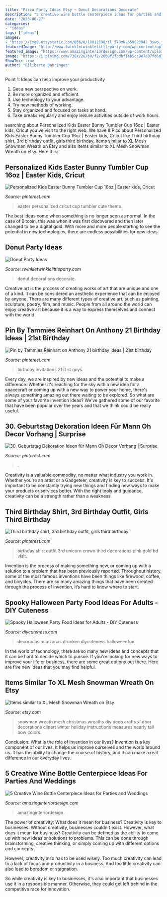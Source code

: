 ```yaml
---
title: "Pizza Party Ideas Etsy ~ Donut Decorations Decorate"
description: "5 creative wine bottle centerpiece ideas for parties and weddings"
date: "2023-06-27"
categories:
- "ideas"
tags: ["ideas"]
images:
- "https://img0.etsystatic.com/036/0/10012698/il_570xN.659623942_3swo.jpg"
featuredImage: "http://www.twinkletwinklelittleparty.com/wp-content/uploads/2015/06/DSC_0931.jpg"
featured_image: "https://www.amazinginteriordesign.com/wp-content/uploads/2014/02/432.jpg"
image: "https://i.pinimg.com/736x/26/b0/f2/26b0f2fbdbf1ab5cc9e7d87fd6d73d5c.jpg"
ShowToc: true
author: "Filiberto Bahringer"
---
```



Point 1: Ideas can help improve your productivity
1. Get a new perspective on work.
2. Be more organized and efficient.
3. Use technology to your advantage.
4. Try new methods of working.
5. Stay organized and focused on tasks at hand.
6. Take breaks regularly and enjoy leisure activities outside of work hours.

	

		
searching about Personalized Kids Easter Bunny Tumbler Cup 16oz | Easter kids, Cricut you've visit to the right web. We have 8 Pics about Personalized Kids Easter Bunny Tumbler Cup 16oz | Easter kids, Cricut like Third birthday shirt, 3rd birthday outfit, girls third birthday, Items similar to XL Mesh Snowman Wreath on Etsy and also Items similar to XL Mesh Snowman Wreath on Etsy. Here it is:
		
    
## Personalized Kids Easter Bunny Tumbler Cup 16oz | Easter Kids, Cricut

<img loading=lazy src="https://i.pinimg.com/736x/26/b0/f2/26b0f2fbdbf1ab5cc9e7d87fd6d73d5c.jpg" onerror="this.onerror=null;this.src='https://tse4.mm.bing.net/th?id=OIP.krIiS-2SFgOs9KUInWp71QHaIW&amp;pid=15.1';" alt="Personalized Kids Easter Bunny Tumbler Cup 16oz | Easter kids, Cricut">

_Source: pinterest.com_

>easter personalized cricut cup tumbler cute theme. 

	

The best ideas come when something is no longer seen as normal. In the case of Bitcoin, this was when it was first discovered and then later changed to be a digital gold. With more and more people starting to see the potential in new technologies, there are endless possibilities for new ideas.

    
## Donut Party Ideas

<img loading=lazy src="http://www.twinkletwinklelittleparty.com/wp-content/uploads/2015/06/DSC_0931.jpg" onerror="this.onerror=null;this.src='https://tse2.mm.bing.net/th?id=OIP.5rZPs17TM6Tbms1PARgbLgHaLH&amp;pid=15.1';" alt="Donut Party Ideas">

_Source: twinkletwinklelittleparty.com_

>donut decorations decorate. 

	

Creative art is the process of creating works of art that are unique and one of a kind. It can be considered an aesthetic experience that can be enjoyed by anyone. There are many different types of creative art, such as painting, sculpture, poetry, film, and music. People from all around the world can enjoy creative art because it is a way to express themselves and connect with the world.

    
## Pin By Tammies Reinhart On Anthony 21 Birthday Ideas | 21st Birthday

<img loading=lazy src="https://i.pinimg.com/736x/ca/50/e5/ca50e5473ec890c0a4da887b5dc53bf0--st-birthday-invitations--birthday.jpg" onerror="this.onerror=null;this.src='https://tse1.mm.bing.net/th?id=OIP._nqu3tZg1w798bMMS7W4oQHaKU&amp;pid=15.1';" alt="Pin by Tammies Reinhart on Anthony 21 birthday ideas | 21st birthday">

_Source: pinterest.com_

>birthday invitations 21st st guys. 

	

Every day, we are inspired by new ideas and the potential to make a difference. Whether it's reaching for the sky with a new idea for a spacecraft or coming up with a new way to power your home, there's always something amazing out there waiting to be explored. So what are some of your favorite invention ideas? We've gathered some of our favorite that have been popular over the years and that we think could be really useful.

    
## 30. Geburtstag Dekoration Ideen Für Mann Oh Decor Vorhang | Surprise

<img loading=lazy src="https://i.pinimg.com/736x/84/4a/8c/844a8c4df4988b15fcd9c1a3167e3e3c.jpg" onerror="this.onerror=null;this.src='https://tse2.mm.bing.net/th?id=OIP.6_Xl207OE0bqfHOxblcMvAHaJ4&amp;pid=15.1';" alt="30. Geburtstag Dekoration Ideen für Mann Oh Decor Vorhang | Surprise">

_Source: pinterest.com_

>. 

	

Creativity is a valuable commodity, no matter what industry you work in. Whether you're an artist or a Gadgeteer, creativity is key to success. It's important to be constantly trying new things and finding new ways to make your products or services better. With the right tools and guidance, creativity can be a strength rather than a weakness.

    
## Third Birthday Shirt, 3rd Birthday Outfit, Girls Third Birthday

<img loading=lazy src="https://i.pinimg.com/736x/bd/f3/28/bdf32879eb344f035d9b62beb067560c.jpg" onerror="this.onerror=null;this.src='https://tse1.mm.bing.net/th?id=OIP.L6sx4LBa376aYhsdr1cZZwHaJ4&amp;pid=15.1';" alt="Third birthday shirt, 3rd birthday outfit, girls third birthday">

_Source: pinterest.com_

>birthday shirt outfit 3rd unicorn crown third decorations pink gold bd visit. 

	

Invention is the process of making something new, or coming up with a solution to a problem that has been previously reported. Throughout history, some of the most famous inventions have been things like firewood, coffee, and bicycles. There are so many amazing things that have been created through the process of invention, it’s hard to know where to start.

    
## Spooky Halloween Party Food Ideas For Adults - DIY Cuteness

<img loading=lazy src="https://diycuteness.com/wp-content/uploads/2018/06/Drunken-Candy-Apples.jpg" onerror="this.onerror=null;this.src='https://tse2.mm.bing.net/th?id=OIP.M3lCCVuCpKn7ehLqibBEVgHaJ4&amp;pid=15.1';" alt="Spooky Halloween Party Food Ideas for Adults - DIY Cuteness">

_Source: diycuteness.com_

>decoradas manzanas drunken diycuteness halloweenfun. 

	

In the world of technology, there are so many new ideas and concepts that it can be hard to decide which to pursue. If you're looking for new ways to improve your life or business, there are some great options out there. Here are five new ideas that you may find helpful.

    
## Items Similar To XL Mesh Snowman Wreath On Etsy

<img loading=lazy src="https://img0.etsystatic.com/036/0/10012698/il_570xN.659623942_3swo.jpg" onerror="this.onerror=null;this.src='https://tse3.mm.bing.net/th?id=OIP.OMDO7-OH0eDsPGLZ6jyfbAHaMf&amp;pid=15.1';" alt="Items similar to XL Mesh Snowman Wreath on Etsy">

_Source: etsy.com_

>snowman wreath mesh christmas wreaths diy deco crafts xl door decorations clipart winter holiday instructions measures nearly tall bow colors. 

	

Conclusion: What is the role of invention in our lives?
Invention is a key component of our lives. It helps us improve ourselves and the world around us. It has the ability to change the course of history, and it can make a real difference in our everyday lives.

    
## 5 Creative Wine Bottle Centerpiece Ideas For Parties And Weddings

<img loading=lazy src="https://www.amazinginteriordesign.com/wp-content/uploads/2014/02/432.jpg" onerror="this.onerror=null;this.src='https://tse2.mm.bing.net/th?id=OIP.AExF5Zy72FeyNo9TbSDv2wHaSV&amp;pid=15.1';" alt="5 Creative Wine Bottle Centerpiece Ideas for Parties and Weddings">

_Source: amazinginteriordesign.com_

>amazinginteriordesign. 

	

The power of creativity: What does it mean for business?
Creativity is key to businesses. Without creativity, businesses couldn't exist. However, what does it mean for business? 
Creativity can be defined as the ability to come up with new ideas or solutions to problems. This can be done through brainstorming, creative thinking, or simply coming up with different options and concepts. 

However, creativity also has to be used wisely. Too much creativity can lead to a lack of focus and productivity in a business. And too little creativity can also lead to boredom or stagnation. 

So while creativity is key to businesses, it's also important that businesses use it in a responsible manner. Otherwise, they could get left behind in the competitive race for innovation.

